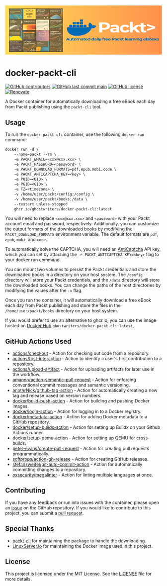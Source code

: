 ![Banner](https://github.com/Ghostwriters/docker-packt-cli/raw/main/Banner.png)

# docker-packt-cli

[![GitHub contributors](https://img.shields.io/github/contributors/GhostWriters/docker-packt-cli.svg?style=flat-square&color=607D8B)](https://github.com/GhostWriters/docker-packt-cli/graphs/contributors)
[![GitHub last commit main](https://img.shields.io/github/last-commit/GhostWriters/docker-packt-cli/main.svg?style=flat-square&color=607D8B&label=code%20committed)](https://github.com/GhostWriters/docker-packt-cli/commits/main)
[![GitHub license](https://img.shields.io/github/license/GhostWriters/docker-packt-cli.svg?style=flat-square&color=607D8B)](https://github.com/GhostWriters/docker-packt-cli/blob/main/LICENSE)
[![Renovate](https://img.shields.io/badge/renovate-enabled-brightgreen.svg?style=flat-square&color=607D8B)](https://github.com/renovatebot/renovate)

A Docker container for automatically downloading a free eBook each day from Packt publishing using the `packt-cli` tool.

## Usage

To run the `docker-packt-cli` container, use the following `docker run` command:

```docker
docker run -d \
    --name=packt --rm \
    -e PACKT_EMAIL=<xxx@xxx.xxx> \
    -e PACKT_PASSWORD=<password> \
    -e PACKT_DOWNLOAD_FORMATS=pdf,epub,mobi,code \
    -e PACKT_ANTICAPTCHA_KEY=<key> \
    -e PUID=<UID> \
    -e PGID=<GID> \
    -e TZ=<timezone> \
    -v /home/user/packt/config:/config \
    -v /home/user/packt/books:/data \
    --restart unless-stopped
    ghcr.io/ghostwriters/docker-packt-cli:latest
```

You will need to replace `<xxx@xxx.xxx>` and `<password>` with your Packt account email and password, respectively. Additionally, you can customize the output formats of the downloaded books by modifying the `PACKT_DOWNLOAD_FORMATS` environment variable. The default formats are `pdf`, `epub`, `mobi`, and `code`.

To automatically solve the CAPTCHA, you will need an [AntiCaptcha](https://anti-captcha.com/) API key, which you can set by attaching the `-e PACKT_ANTICAPTCHA_KEY=<key>` flag to your docker run command.

You can mount two volumes to persist the Packt credentials and store the downloaded books in a directory on your host system. The `/config` directory will store your Packt credentials, and the `/data` directory will store the downloaded books. You can change the paths of the host directories by modifying the values after the `-v` flag.

Once you run the container, it will automatically download a free eBook each day from Packt publishing and store the files in the `/home/user/packt/books` directory on your host system.

If you would prefer to use an alternative to ghcr.io, you can use the image hosted on [Docker Hub](https://hub.docker.com/repository/docker/ghostwriters/docker-packt-cli) `ghostwriters/docker-packt-cli:latest`,

## GitHub Actions Used

- [actions/checkout](https://github.com/actions/checkout) - Action for checking out code from a repository.
- [actions/first-interaction](https://github.com/actions/first-interaction) - Action to identify a user's first contribution to a repository.
- [actions/upload-artifact](https://github.com/actions/upload-artifact) - Action for uploading artifacts for later use in the workflow.
- [amannn/action-semantic-pull-request](https://github.com/amannn/action-semantic-pull-request) - Action for enforcing conventional commit messages and semantic versioning.
- [anothrNick/github-tag-action](https://github.com/anothrNick/github-tag-action) - Action for automatically creating a new tag and release based on version numbers.
- [docker/build-push-action](https://github.com/docker/build-push-action) - Action for building and pushing Docker images.
- [docker/login-action](https://github.com/docker/login-action) - Action for logging in to a Docker registry.
- [docker/metadata-action](https://github.com/docker/metadata-action) - Action for adding Docker metadata to a GitHub repository.
- [docker/setup-buildx-action](https://github.com/docker/setup-buildx-action) - Action for setting up Buildx on your Github Actions runner.
- [docker/setup-qemu-action](https://github.com/docker/setup-qemu-action) - Action for setting up QEMU for cross-builds.
- [peter-evans/create-pull-request](https://github.com/peter-evans/create-pull-request) - Action for creating pull requests programmatically.
- [softprops/action-gh-release](https://github.com/softprops/action-gh-release) - Action for creating GitHub releases.
- [stefanzweifel/git-auto-commit-action](https://github.com/stefanzweifel/git-auto-commit-action) - Action for automatically committing changes to a repository.
- [oxsecurity/megalinter](https://github.com/oxsecurity/megalinter) - Action for linting multiple languages at once.

## Contributing

If you have any feedback or run into issues with the container, please open an [issue](https://github.com/GhostWriters/docker-packt-cli/issues/new) on the GitHub repository. If you would like to contribute to this project, you can submit a [pull request](https://github.com/GhostWriters/docker-packt-cli/pulls).

## Special Thanks

- [packt-cli](https://gitlab.com/packt-cli/packt-cli) for maintaining the package to handle the downloading.
- [LinuxServer.io](https://www.linuxserver.io) for maintaining the Docker image used in this project.

## License

This project is licensed under the MIT License. See the [LICENSE](https://github.com/GhostWriters/docker-packt-cli/blob/main/LICENSE) file for more details.
